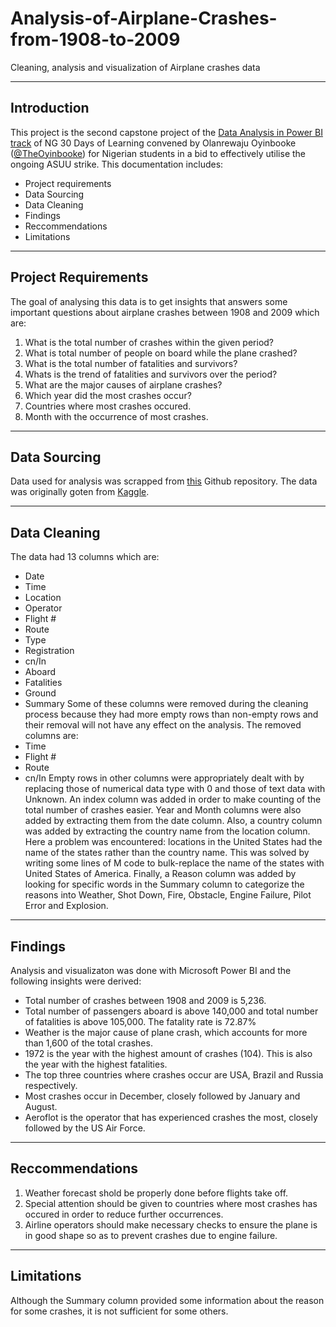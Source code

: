 # Analysis-of-Airplane-Crashes-from-1908-to-2009
Cleaning, analysis and visualization of Airplane crashes data

----
## Introduction
This project is the second capstone project of the [Data Analysis in Power BI track](https://aka.ms/30DLDATLandingPage) of NG 30 Days of Learning convened by Olanrewaju Oyinbooke ([@TheOyinbooke](https://twitter.com/TheOyinbooke)) for Nigerian students in  a bid to effectively utilise the ongoing ASUU strike.
This documentation includes:
- Project requirements
- Data Sourcing
- Data Cleaning
- Findings
- Reccommendations
- Limitations

----
## Project Requirements
The goal of analysing this data is to get insights that answers some important questions about airplane crashes between 1908 and 2009 which are:
1. What is the total number of crashes within the given period?
2. What is total number of people on board while the plane crashed?
3. What is the total number of fatalities and survivors?
4. Whats is the trend of fatalities and survivors over the period?
5. What are the major causes of airplane crashes?
6. Which year did the most crashes occur?
7. Countries where most crashes occured.
8. Month with the occurrence of most crashes.

----
## Data Sourcing
Data used for analysis was scrapped from [this](https://github.com/theoyinbooke/30Days-of-Learning-Data-Analysis-Using-Power-BI-for-Students) Github repository. The data was originally goten from [Kaggle](https://www.kaggle.com/datasets/saurograndi/airplane-crashes-since-1908).

----
## Data Cleaning
The data had 13 columns which are: 
- Date
- Time
- Location
- Operator
- Flight #
- Route
- Type
- Registration
- cn/In
- Aboard
- Fatalities
- Ground
- Summary
Some of these columns were removed during the cleaning process because they had more empty rows than non-empty rows and their removal will not have any effect on the analysis. The removed columns are:
- Time
- Flight #
- Route
- cn/In
Empty rows in other columns were appropriately dealt with by replacing those of numerical data type with 0 and those of text data with Unknown.
An index column was added in order to make counting of the total number of crashes easier.
Year and Month columns were also added by extracting them from the date column.
Also, a country column was added by extracting the country name from the location column. Here a problem was encountered: locations in the United States had the name of the states rather than the country name. This was solved by writing some lines of M code to bulk-replace the name of the states with United States of America.
Finally, a Reason column was added by looking for specific words in the Summary column to categorize the reasons into Weather, Shot Down, Fire, Obstacle, Engine Failure, Pilot Error and Explosion.

----
## Findings
Analysis and visualizaton was done with Microsoft Power BI and the following insights were derived:
- Total number of crashes between 1908 and 2009 is 5,236.
- Total number of passengers aboard is above 140,000 and total number of fatalities is above 105,000. The fatality rate is 72.87%
- Weather is the major cause of plane crash, which accounts for more than 1,600 of the total crashes.
- 1972 is the year with the highest amount of crashes (104). This is also the year with the highest fatalities.
- The top three countries where crashes occur are USA, Brazil and Russia respectively.
- Most crashes occur in December, closely followed by January and August.
- Aeroflot is the operator that has experienced crashes the most, closely followed by the US Air Force.

----
## Reccommendations
1. Weather forecast shold be properly done before flights take off.
2. Special attention should be given to countries where most crashes has occured in order to reduce further occurrences.
3. Airline operators should make necessary checks to ensure the plane is in good shape so as to prevent crashes due to engine failure.

----
## Limitations
Although the Summary column provided some information about the reason for some crashes, it is not sufficient for some others.
